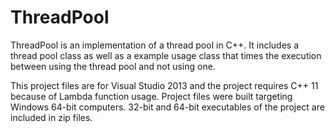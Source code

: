 # ThreadPool

ThreadPool is an implementation of a thread pool in C++. It includes a thread pool class as well as a example usage class that times the execution between using the thread pool and not using one. 

This project files are for Visual Studio 2013 and the project requires C++ 11 because of Lambda function usage. Project files were built targeting Windows 64-bit computers. 32-bit and 64-bit executables of the project are included in zip files.
